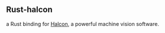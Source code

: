 
## Rust-halcon

a Rust binding for [Halcon](https://www.mvtec.com/products/halcon/), a powerful machine vision software.

